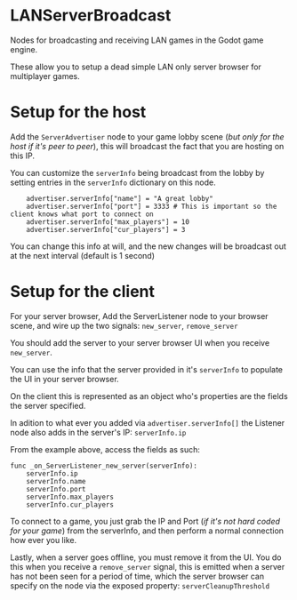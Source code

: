 # LANServerBroadcast
Nodes for broadcasting and receiving LAN games in the Godot game engine.

These allow you to setup a dead simple LAN only server browser for multiplayer games.

# Setup for the host
Add the `ServerAdvertiser` node to your game lobby scene (*but only for the host if it's peer to peer*), this will broadcast the fact that you are hosting on this IP.

You can customize the `serverInfo` being broadcast from the lobby by setting entries in the `serverInfo` dictionary on this node.
```
    advertiser.serverInfo["name"] = "A great lobby"
	advertiser.serverInfo["port"] = 3333 # This is important so the client knows what port to connect on
    advertiser.serverInfo["max_players"] = 10
    advertiser.serverInfo["cur_players"] = 3
```

You can change this info at will, and the new changes will be broadcast out at the next interval (default is 1 second)

# Setup for the client
For your server browser, Add the ServerListener node to your browser scene, and wire up the two signals: `new_server`, `remove_server`

You should add the server to your server browser UI when you receive `new_server`.

You can use the info that the server provided in it's `serverInfo` to populate the UI in your server browser.

On the client this is represented as an object who's properties are the fields the server specified.

In adition to what ever you added via `advertiser.serverInfo[]` the Listener node also adds in the server's IP: `serverInfo.ip`

From the example above, access the fields as such:
```
func _on_ServerListener_new_server(serverInfo):
    serverInfo.ip
    serverInfo.name
    serverInfo.port
    serverInfo.max_players
    serverInfo.cur_players
```

To connect to a game, you just grab the IP and Port (*if it's not hard coded for your game*) from the serverInfo, and then perform a normal connection how ever you like.

Lastly, when a server goes offline, you must remove it from the UI. You do this when you receive a `remove_server` signal, this is emitted when a server has not been seen for a period of time, which the server browser can specify on the node via the exposed property: `serverCleanupThreshold`
